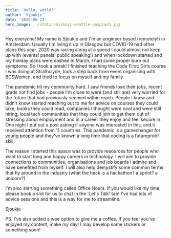 ```yaml
---
title: 'Hello, world!'
author: 'Sjoukje'
date: '2020-06-23'
hero_image: ../static/milkovi-seattle-unsplash.jpg
---
```


Hey everyone! My name is Sjoukje and I'm an engineer based (remotely!) in Amsterdam. Usually I'm living it up in Glasgow but COVID-19 had other plans this year. 2020 was racing along at a speed I could almost not keep up with (events! panels! public speaking!) and when lockdown started and my holiday plans were dashed in March, I had some proper burn out symptoms. So I took a break! I finished teaching the Code First: Girls course I was doing at Strathclyde, took a step back from event organising with BCSWomen, and tried to focus on myself and my family. 

The pandemic hit my community hard. I saw friends lose their jobs, recent grads not find jobs - people I'm close to were (and still are) very worried for the future that had previously seemed within reach. People I knew and didn't know started reaching out to me for advice on courses they could take, books they could read, companies I thought were cool and were still hiring, local tech communities that they could join to get them out of stressing about employment and in a career they enjoy and feel secure in. One night I put out a post asking if anyone was interested in this, and it received attention from 11 countries. This pandemic is a gamechanger for young people and they've known a long time that coding is a futureproof skill.

The reason I started this space was to provide resources for people who want to start long and happy careers in technology. I will aim to provide connections to communities, organisations and job boards I admire and have benefited from myself. I will also help demystify some common terms that fly around in the industry (what the heck is a hackathon? a sprint? a unicorn?)

I'm also starting something called Office Hours. If you would like my time, please book a slot for us to chat in the 'Let's Talk' tab! I've had lots of advice sessions and this is a way for me to streamline. 

Sjoukje

PS. I've also added a wee option to give me a coffee. If you feel you've enjoyed my content, make my day! I may develop some stickers or something soon!